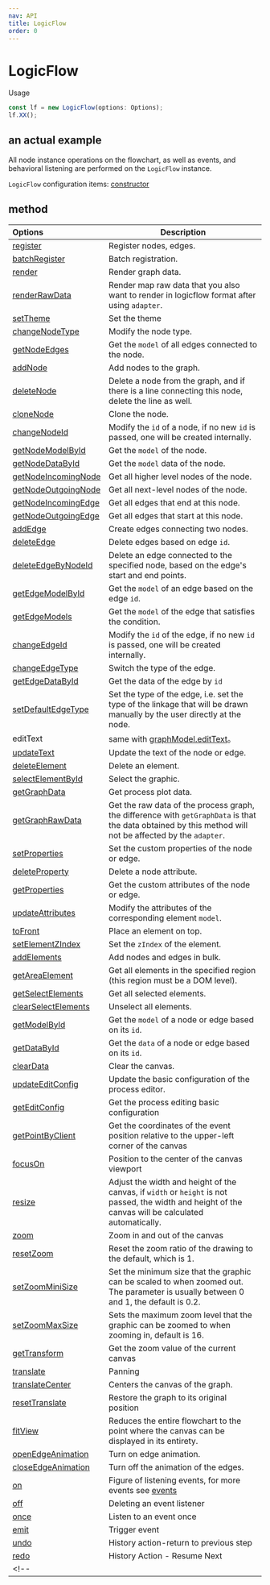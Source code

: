```yaml
---
nav: API
title: LogicFlow
order: 0
---
```


<style>
table td:first-of-type {
  word-break: normal;
}
</style>

# LogicFlow

Usage
```jsx | pure
const lf = new LogicFlow(options: Options);
lf.XX();
```

## an actual example

All node instance operations on the flowchart, as well as events, and behavioral listening are performed on the `LogicFlow` instance.

`LogicFlow` configuration items: [constructor](detail/constructor)

## method
| Options | Description         |
| :------------------------ | --------------------------- |
| [register](detail#register) |Register nodes, edges.|
| [batchRegister](detail#batchregister) | Batch registration.|
| [render](detail#render) | Render graph data. |
| [renderRawData](detail#renderrawdata) | Render map raw data that you also want to render in logicflow format after using `adapter`. |
| [setTheme](api/theme-api) | Set the theme |
| [changeNodeType](detail#changenodetype) | Modify the node type. |
| [getNodeEdges](detail#getnodeedges) | Get the `model` of all edges connected to the node.|
| [addNode](detail#addnode) | Add nodes to the graph. |
| [deleteNode](detail#deletenode) | Delete a node from the graph, and if there is a line connecting this node, delete the line as well. |
| [cloneNode](detail#clonenode) | Clone the node. |
| [changeNodeId](detail#changenodeid) | Modify the `id` of a node, if no new `id` is passed, one will be created internally. |
| [getNodeModelById](detail#getnodemodelbyid) | Get the `model` of the node. |
| [getNodeDataById](detail#getnodedatabyid) | Get the `model` data of the node.  |
| [getNodeIncomingNode](detail#getnodeincomingnode) | Get all higher level nodes of the node.  |
| [getNodeOutgoingNode](detail#getnodeoutgoingnode) | Get all next-level nodes of the node. |
| [getNodeIncomingEdge](detail#getnodeincomingedge) | Get all edges that end at this node. |
| [getNodeOutgoingEdge](detail#getnodeoutgoingedge) | Get all edges that start at this node. |
| [addEdge](detail#addedge) | Create edges connecting two nodes. |
| [deleteEdge](detail#deleteedge) | Delete edges based on edge `id`. |
| [deleteEdgeByNodeId](detail#deleteedgebynodeid) | Delete an edge connected to the specified node, based on the edge's start and end points. |
| [getEdgeModelById](detail#getedgemodelbyid) | Get the `model` of an edge based on the edge `id`. |
| [getEdgeModels](detail#getedgemodels) | Get the `model` of the edge that satisfies the condition. |
| [changeEdgeId](detail#changeedgeid) |  Modify the `id` of the edge, if no new `id` is passed, one will be created internally. |
| [changeEdgeType](detail#changeedgetype) | Switch the type of the edge. |
| [getEdgeDataById](detail#getedgedatabyid) | Get the data of the edge by `id` |
| [setDefaultEdgeType](detail#setdefaultedgetype) | Set the type of the edge, i.e. set the type of the linkage that will be drawn manually by the user directly at the node. |
| editText | same with [graphModel.editText](api/graph-model-api#edittext)。 |
| [updateText](detail#updatetext) | Update the text of the node or edge. |
| [deleteElement](detail#deleteelement) | Delete an element. |
| [selectElementById](detail#selectelementbyid) | Select the graphic.  |
| [getGraphData](detail#getgraphdata) | Get process plot data. |
| [getGraphRawData](detail#getgraphrawdata) | Get the raw data of the process graph, the difference with `getGraphData` is that the data obtained by this method will not be affected by the `adapter`. |
| [setProperties](detail#setproperties) | Set the custom properties of the node or edge. |
| [deleteProperty](detail#deleteproperty) | Delete a node attribute.  |
| [getProperties](detail#getproperties) | Get the custom attributes of the node or edge. |
| [updateAttributes](detail#updateattributes) | Modify the attributes of the corresponding element `model`. |
| [toFront](detail#tofront) | Place an element on top.  |
| [setElementZIndex](detail#setelementzindex) | Set the `zIndex` of the element. |
| [addElements](detail#addelements) | Add nodes and edges in bulk. |
| [getAreaElement](detail#getareaelement) | Get all elements in the specified region (this region must be a DOM level).  |
| [getSelectElements](detail#getselectelements) | Get all selected elements.  |
| [clearSelectElements](detail#clearselectelements) | Unselect all elements. |
| [getModelById](detail#getmodelbyid) | Get the `model` of a node or edge based on its `id`. |
| [getDataById](detail#getdatabyid) | Get the `data` of a node or edge based on its `id`. |
| [clearData](detail#cleardata) | Clear the canvas.  |
| [updateEditConfig](detail#updateeditconfig) | Update the basic configuration of the process editor. |
| [getEditConfig](detail#geteditconfig) | Get the process editing basic configuration |
| [getPointByClient](detail#getpointbyclient) | Get the coordinates of the event position relative to the upper-left corner of the canvas |
| [focusOn](detail#focuson) | Position to the center of the canvas viewport |
| [resize](detail#resize) | Adjust the width and height of the canvas, if `width` or `height` is not passed, the width and height of the canvas will be calculated automatically. |
| [zoom](detail#zoom) | Zoom in and out of the canvas |
| [resetZoom](detail#resetzoom) | Reset the zoom ratio of the drawing to the default, which is 1. |
| [setZoomMiniSize](detail#setzoomminisize) | Set the minimum size that the graphic can be scaled to when zoomed out. The parameter is usually between 0 and 1, the default is 0.2. |
| [setZoomMaxSize](detail#setzoommaxsize) | Sets the maximum zoom level that the graphic can be zoomed to when zooming in, default is 16. |
| [getTransform](detail#gettransform) | Get the zoom value of the current canvas |
| [translate](detail#translate) | Panning |
| [translateCenter](detail#translatecenter) | Centers the canvas of the graph. |
| [resetTranslate](detail#resettranslate) | Restore the graph to its original position |
| [fitView](detail#fitview) | Reduces the entire flowchart to the point where the canvas can be displayed in its entirety.  |
| [openEdgeAnimation](detail#openedgeanimation) | Turn on edge animation. |
| [closeEdgeAnimation](detail#closeedgeanimation) | Turn off the animation of the edges. |
| [on](detail#on) | Figure of listening events, for more events see [events](api/event-center-api) |
| [off](detail#off) | Deleting an event listener |
| [once](detail#once) | Listen to an event once |
| [emit](detail#emit) | Trigger event |
| [undo](detail#undo) | History action-return to previous step |
| [redo](detail#redo) | History Action - Resume Next |
<!-- | [](detail#) | 。 | -->
